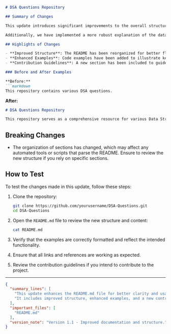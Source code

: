 ```markdown
# DSA Questions Repository

## Summary of Changes

This update introduces significant improvements to the overall structure and clarity of the README.md file. The objective is to provide users with a more comprehensive understanding of the project, its functionality, and how to contribute effectively. We have streamlined the content, enhanced the formatting, and added additional sections for better navigation.

Additionally, we have implemented a more robust explanation of the data structures and algorithms covered in this repository. By making these adjustments, we aim to foster a better onboarding experience for new contributors and users looking to enhance their understanding of data structures and algorithms.

## Highlights of Changes

- **Improved Structure**: The README has been reorganized for better flow and readability, making it easier for users to find the information they need.
- **Enhanced Examples**: Code examples have been added to illustrate key concepts more effectively. 
- **Contribution Guidelines**: A new section has been included to guide potential contributors on how to engage with the project.

### Before and After Examples

**Before:**
```markdown
This repository contains various DSA questions.
```

**After:**
```markdown
# DSA Questions Repository

This repository serves as a comprehensive resource for various Data Structures and Algorithms (DSA) questions. Each question is categorized by difficulty and topic, allowing users to navigate easily and improve their coding skills.
```

## Breaking Changes

- The organization of sections has changed, which may affect any automated tools or scripts that parse the README. Ensure to review the new structure if you rely on specific sections.

## How to Test

To test the changes made in this update, follow these steps:

1. Clone the repository:
   ```bash
   git clone https://github.com/yourusername/DSA-Questions.git
   cd DSA-Questions
   ```

2. Open the `README.md` file to review the new structure and content:
   ```bash
   cat README.md
   ```

3. Verify that the examples are correctly formatted and reflect the intended functionality.

4. Ensure that all links and references are working as expected.

5. Review the contribution guidelines if you intend to contribute to the project.

---

```json
{
  "summary_lines": [
    "This update enhances the README.md file for better clarity and usability.",
    "It includes improved structure, enhanced examples, and a new contribution guide."
  ],
  "important_files": [
    "README.md"
  ],
  "version_note": "Version 1.1 - Improved documentation and structure."
}
```
```